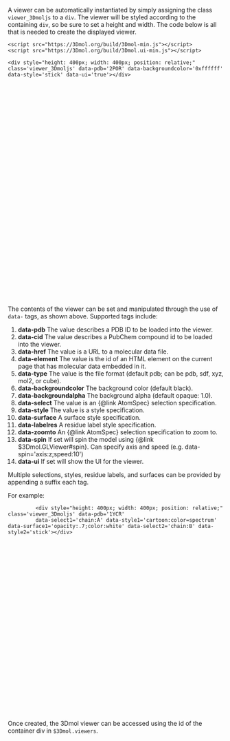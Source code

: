 <script src="../build/3Dmol-min.js"></script> 
<script src="../build/3Dmol.ui-min.js"></script> 
A viewer can be automatically instantiated by simply assigning the class `viewer_3Dmoljs` to a `div`.
The viewer will be styled according to the containing `div`, so be sure to set a height and width.
The code below is all that is needed to create the displayed viewer.

```{@lang xml} 
<script src="https://3Dmol.org/build/3Dmol-min.js"></script>     
<script src="https://3Dmol.org/build/3Dmol.ui-min.js"></script>     

<div style="height: 400px; width: 400px; position: relative;" class='viewer_3Dmoljs' data-pdb='2POR' data-backgroundcolor='0xffffff' data-style='stick' data-ui='true'></div>       
```

<div style="height: 500px; width: 500px; position: relative;" class='viewer_3Dmoljs' data-pdb='2POR' data-backgroundcolor='0xffffff' data-style='stick' data-ui='true'></div>       

The contents of the viewer can be set and manipulated through the use of `data-` tags, as shown above.  Supported tags include:
 1. **data-pdb** The value describes a PDB ID to be loaded into the viewer.
 2. **data-cid** The value describes a PubChem compound id to be loaded into the viewer.
 3. **data-href** The value is a URL to a molecular data file.
 4. **data-element** The value is the id of an HTML element on the current page that has molecular data embedded in it.
 5. **data-type** The value is the file format (default pdb; can be pdb, sdf, xyz, mol2, or cube).  
 6. **data-backgroundcolor** The background color (default black).
 7. **data-backgroundalpha** The background alpha (default opaque: 1.0).
 8. **data-select** The value is an {@link AtomSpec} selection specification.
 9. **data-style** The value is a style specification.
 10. **data-surface** A surface style specification.
 11. **data-labelres** A residue label style specification.
 12. **data-zoomto** An {@link AtomSpec} selection specification to zoom to.
 13. **data-spin** If set will spin the model using {@link $3Dmol.GLViewer#spin}. Can specify axis and speed (e.g. data-spin='axis:z;speed:10')
 14. **data-ui** If set will show the UI for the viewer.
 
 Multiple selections, styles, residue labels, and surfaces can be provided by appending a suffix
 each tag.  
 
For example:
 
```{@lang xml} 
         <div style="height: 400px; width: 400px; position: relative;" class='viewer_3Dmoljs' data-pdb='1YCR' 
         data-select1='chain:A' data-style1='cartoon:color=spectrum' data-surface1='opacity:.7;color:white' data-select2='chain:B' data-style2='stick'></div>       
```

<div style="height: 400px; width: 400px; position: relative;" class='viewer_3Dmoljs' data-pdb='1YCR'   data-select1='chain:A' data-style1='cartoon:color=spectrum' data-surface1='opacity:.7;color:white' data-select2='chain:B' data-style2='stick'></div>  
 
 Once created, the 3Dmol viewer can be accessed using the id of the container div in `$3Dmol.viewers`.




 
